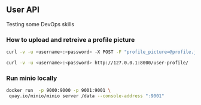## User API

Testing some DevOps skills

### How to upload and retreive a profile picture
```bash
curl -v -u <username>:<password> -X POST -F "profile_picture=@profile.jpeg" http://127.0.0.1:8000/user-profile/

curl -v -u <username>:<password> http://127.0.0.1:8000/user-profile/
```

### Run minio locally
```bash
docker run  -p 9000:9000 -p 9001:9001 \
 quay.io/minio/minio server /data --console-address ":9001"
```
